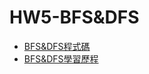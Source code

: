 # HW5-BFS&DFS
- [BFS&DFS程式碼](https://github.com/ChouHsinTe1010/DSA2019/blob/master/HW5/BFS_06170145.py)
- [BFS&DFS學習歷程](https://github.com/ChouHsinTe1010/DSA2019/blob/master/HW5/06170145學習歷程.ipynb)

